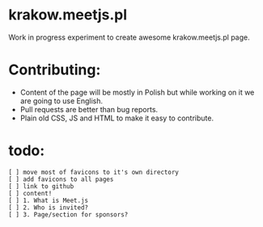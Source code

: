 # krakow.meetjs.pl

Work in progress experiment to create awesome krakow.meetjs.pl page.

# Contributing:

* Content of the page will be mostly in Polish but while working on it we are going to use English.
* Pull requests are better than bug reports.
* Plain old CSS, JS and HTML to make it easy to contribute.

# todo:
    [ ] move most of favicons to it's own directory
    [ ] add favicons to all pages
    [ ] link to github
    [ ] content!
    [ ] 1. What is Meet.js
    [ ] 2. Who is invited?
    [ ] 3. Page/section for sponsors?

